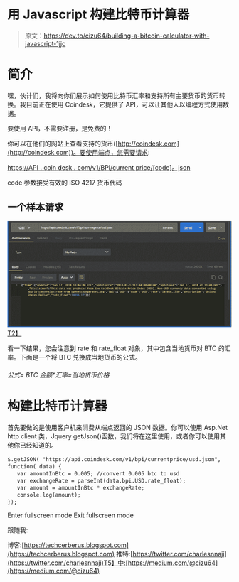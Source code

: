 # 用 Javascript 构建比特币计算器

> 原文：<https://dev.to/cizu64/building-a-bitcoin-calculator-with-javascript-1jjc>

# 简介

嘿，伙计们，我将向你们展示如何使用比特币汇率和支持所有主要货币的货币转换。我目前正在使用 Coindesk，它提供了 API，可以让其他人以编程方式使用数据。

要使用 API，不需要注册，是免费的！

你可以在他们的网站上查看支持的货币([http://coindesk.com](http://coindesk.com))。要使用端点，您需要请求:

[https://API . coin desk . com/v1/BPI/current price/[code]。json](https://api.coindesk.com/v1/bpi/currentprice/%5Bcode%5D.json)

code 参数接受有效的 ISO 4217 货币代码

## 一个样本请求

[![sample](img/641a31a07a48fc665e05abf5bb6af7f1.png)T2】](https://res.cloudinary.com/practicaldev/image/fetch/s--C3Q690bC--/c_limit%2Cf_auto%2Cfl_progressive%2Cq_auto%2Cw_880/https://3.bp.blogspot.com/-57hNfi3JTYE/Wl9ubE5FpFI/AAAAAAAAAfM/bKnAXzbWLVQhMViDXs-FiDKxsZNr55X6wCLcBGAs/s1600/Untitled.png)

看一下结果，您会注意到 rate 和 rate_float 对象，其中包含当地货币对 BTC 的汇率。下面是一个将 BTC 兑换成当地货币的公式。

###### 公式= BTC 金额*汇率=当地货币价格

# 构建比特币计算器

首先要做的是使用客户机来消费从端点返回的 JSON 数据。你可以使用 Asp.Net http client 类，Jquery getJson()函数，我们将在这里使用，或者你可以使用其他你已经知道的。

```
$.getJSON( "https://api.coindesk.com/v1/bpi/currentprice/usd.json", function( data) {
   var amountInBtc = 0.005; //convert 0.005 btc to usd
   var exchangeRate = parseInt(data.bpi.USD.rate_float);
   var amount = amountInBtc * exchangeRate;
   console.log(amount);
}); 
```

Enter fullscreen mode Exit fullscreen mode

跟随我:

博客:[https://techcerberus.blogspot.com](https://techcerberus.blogspot.com)
推特:[https://twitter.com/charlesnnaji](https://twitter.com/charlesnnaji)T5】中:[https://medium.com/@cizu64](https://medium.com/@cizu64)